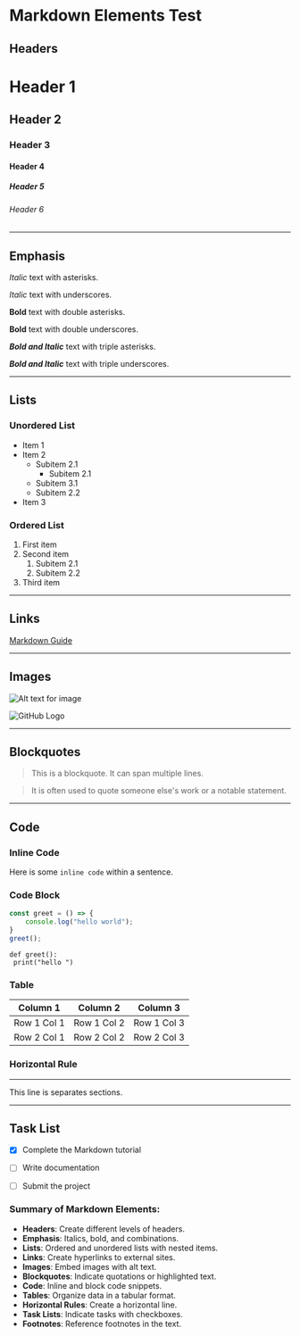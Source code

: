 # Markdown Elements Test

## Headers

# Header 1
## Header 2
### Header 3
#### Header 4
##### Header 5
###### Header 6

---

## Emphasis

*Italic* text with asterisks.

_Italic_ text with underscores.

**Bold** text with double asterisks.

__Bold__ text with double underscores.

***Bold and Italic*** text with triple asterisks.

___Bold and Italic___ text with triple underscores.

---

## Lists

### Unordered List
- Item 1
- Item 2
  - Subitem 2.1
     - Subitem 2.1
  - Subitem 3.1
  - Subitem 2.2
- Item 3

### Ordered List
1. First item
2. Second item
   1. Subitem 2.1
   2. Subitem 2.2
3. Third item

---

## Links

[Markdown Guide](https://www.markdownguide.org)

---

## Images

![Alt text for image](https://via.placeholder.com/150)

![GitHub Logo](https://picsum.photos/300/300)

---

## Blockquotes

> This is a blockquote. It can span multiple lines.

> It is often used to quote someone else's work or a notable statement.

---

## Code

### Inline Code
Here is some `inline code` within a sentence.

### Code Block
```javascript
const greet = () => {
    console.log("hello world");
}
greet();
```

``` 
def greet():
 print("hello ")
```



### Table

| Column 1   | Column 2   | Column 3   |
|------------|------------|------------|
| Row 1 Col 1| Row 1 Col 2| Row 1 Col 3|
| Row 2 Col 1| Row 2 Col 2| Row 2 Col 3|


### Horizontal Rule
---

This line is separates sections.

---

## Task List

- [x] Complete the Markdown tutorial
- [ ] Write documentation
- [ ] Submit the project


### Summary of Markdown Elements:
- **Headers**: Create different levels of headers.
- **Emphasis**: Italics, bold, and combinations.
- **Lists**: Ordered and unordered lists with nested items.
- **Links**: Create hyperlinks to external sites.
- **Images**: Embed images with alt text.
- **Blockquotes**: Indicate quotations or highlighted text.
- **Code**: Inline and block code snippets.
- **Tables**: Organize data in a tabular format.
- **Horizontal Rules**: Create a horizontal line.
- **Task Lists**: Indicate tasks with checkboxes.
- **Footnotes**: Reference footnotes in the text.

